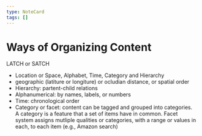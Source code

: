 ```yaml
---
type: NoteCard
tags: []
---
```


# Ways of Organizing Content
LATCH or SATCH

*   Location or Space, Alphabet, Time, Category and Hierarchy
*   geographic (latiture or longiture) or ocludian distance, or spatial order
*   Hierarchy: partent-child relations
*   Alphanumerical: by names, labels, or numbers
*   Time: chronological order
*   Category or facet: content can be tagged and grouped into categories. A category is a feature that a set of items have in common. Facet system assigns mutliple qualities or categories, with a range or values in each, to each item (e.g., Amazon search)